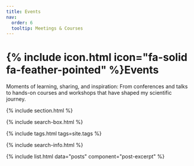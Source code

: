 ```yaml
---
title: Events
nav:
  order: 6
  tooltip: Meetings & Courses
---
```


# {% include icon.html icon="fa-solid fa-feather-pointed" %}Events

Moments of learning, sharing, and inspiration: From conferences and talks to hands-on courses and workshops that have shaped my scientific journey.

{% include section.html %}

{% include search-box.html %}

{% include tags.html tags=site.tags %}

{% include search-info.html %}

{% include list.html data="posts" component="post-excerpt" %}
